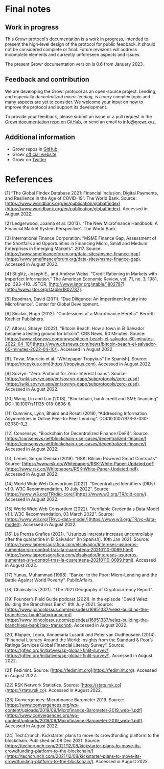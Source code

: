 # Final notes

## Work in progress

This Growr protocol’s documentation is a work in progress, intended to present the high-level design of the protocol for public feedback. It should not be considered complete or final. Future revisions will address incomplete elements and currently unforeseen aspects and issues.

The present Growr documentation version is 0.6 from January 2023.

## Feedback and contribution

We are developing the Growr protocol as an open-source project. Lending, and especially _decentralized micro-lending_, is a very complex topic and many aspects are yet to consider. We welcome your input on how to improve the protocol and support its development.

To provide your feedback, please submit an issue or a pull request in the [Growr documentation repo on GitHub](https://github.com/growr-xyz/growr-documentation/), or send an email to [info@growr.xyz](mailto:info@growr.xyz).

## Additional information

* Growr repos in [GitHub](https://github.com/growr-xyz)
* Growr [official website](https://www.growr.xyz/)
* Growr on [Twitter](https://www.twitter.com/growrxyz)

<div style="page-break-after: always;"></div>

# References

<div class="refs">

<a name="ref1"></a>[1] “The Global Findex Database 2021: Financial Inclusion, Digital Payments, and Resilience in the Age of COVID-19”. The World Bank. Source: [https://www.worldbank.org/en/publication/globalfindex](https://www.worldbank.org/en/publication/globalfindex). Accessed in August 2022.

<a name="ref2"></a>[2] Ledgerwood, Joanna et al. (2013). “The New Microfinance Handbook: A Financial Market System Perspective”. The World Bank.

<a name="ref3"></a>[3] International Finance Corporation. “MSME Finance Gap, Assessment of the Shortfalls and Opportunities in Financing Micro, Small and Medium Enterprises in Emerging Markets”. 2017. Source: [https://www.smefinanceforum.org/data-sites/msme-finance-gap](https://www.smefinanceforum.org/data-sites/msme-finance-gap). Accessed in August 2022. 

<a name="ref4"></a>[4] Stiglitz, Joseph E., and Andrew Weiss. “Credit Rationing in Markets with Imperfect Information.” The American Economic Review, vol. 71, no. 3, 1981, pp. 393–410. JSTOR, [http://www.jstor.org/stable/1802787](http://www.jstor.org/stable/1802787).

<a name="ref5"></a>[5] Roodman, David (2011). “Due Diligence: An Impertinent Inquiry into Microfinance”. Center for Global Development.

<a name="ref6"></a>[6] Sinclair, Hugh (2012). “Confessions of a Microfinance Heretic”. Berrett-Koehler Publishers.

<a name="ref7"></a>[7] Alfonsi, Sharyn (2022). “Bitcoin Beach: How a town in El Salvador became a testing ground for bitcoin”. CBS News, 60 Minutes. Source: [https://www.cbsnews.com/news/bitcoin-beach-el-salvador-60-minutes-2022-04-10/](https://www.cbsnews.com/news/bitcoin-beach-el-salvador-60-minutes-2022-04-10/). Accessed in August 2022. 

<a name="ref8"></a>[8]. Tovar, Mauricio et al. “Whitepaper Tropykus” [In Spanish]. Source: [https://tropykus.com](https://tropykus.com). Accessed in August 2022. 

<a name="ref9"></a>[9] Sovryn. “Zero: Protocol for Zero-Interest Loans”. Source: [https://wiki.sovryn.app/en/sovryn-dapp/subprotocols/zero-zusd](https://wiki.sovryn.app/en/sovryn-dapp/subprotocols/zero-zusd). Accessed in August 2022. 

<a name="ref10"></a>[10] Wang, Lin and Luo (2018), “Blockchain, bank credit and SME financing”. DOI: 10.1007/s11135-018-0806-6.

<a name="ref11"></a>[11] Cummins, Lynn, Bhaird and Rosati (2019), “Addressing Information Asymmetries in Online Peer-to-Peer Lending”. DOI:10.1007/978-3-030-02330-0_2.

<a name="ref12"></a>[12] Consensys, “Blockchain for Decentralized Finance (DeFi)”. Source: [https://consensys.net/blockchain-use-cases/decentralized-finance/](https://consensys.net/blockchain-use-cases/decentralized-finance/). Accessed in August 2022.

<a name="ref13"></a>[13] Lerner, Sergio Demian (2019). “RSK: Bitcoin Powered Smart Contracts”. Source: [https://www.rsk.co/Whitepapers/RSK-White-Paper-Updated.pdf](https://www.rsk.co/Whitepapers/RSK-White-Paper-Updated.pdf). Accessed in August 2022.

<a name="ref14"></a>[14] World Wide Web Consortium (2022). “Decentralized Identifiers (DIDs) v1.0. W3C Recommendation, 19 July 2022”. Source: [https://www.w3.org/TR/did-core/](https://www.w3.org/TR/did-core/). Accessed in August 2022.

<a name="ref15"></a>[15] World Wide Web Consortium (2022). “Verifiable Credentials Data Model v1.1. W3C Recommendation, 03 March 2022”. Source: [https://www.w3.org/TR/vc-data-model/](https://www.w3.org/TR/vc-data-model/). Accessed in August 2022.

<a name="ref16"></a>[16] La Prensa Grafica (2021). “Usurious interests increase uncontrollably after the quarantine in El Salvador” [In Spanish]. 10th Jan 2021. Source: [https://www.laprensagrafica.com/elsalvador/Intereses-usureros-aumentan-sin-control-tras-la-cuarentena-20210110-0089.html](https://www.laprensagrafica.com/elsalvador/Intereses-usureros-aumentan-sin-control-tras-la-cuarentena-20210110-0089.html). Accessed in August 2022.

<a name="ref17"></a>[17] Yunus, Muhammad (1998). “Banker to the Poor: Micro-Lending and the Battle Against World Poverty”. PublicAffairs.

<a name="ref18"></a>[18] Chainalysis (2021). “The 2021 Geography of Cryptocurrency Report”. 

<a name="ref19"></a>[19] Founder’s Field Guide podcast (2021). In the episode “David Velez: Building the Branchless Bank”. 8th July 2021. Source: [https://www.joincolossus.com/episodes/16951337/velez-building-the-branchless-bank?tab=transcript](https://www.joincolossus.com/episodes/16951337/velez-building-the-branchless-bank?tab=transcript). Accessed in August 2022.

<a name="ref20"></a>[20] Klapper, Leora, Annamaria Lusardi and Peter van Oudheusden (2014). “Financial Literacy Around the World: Insights from the Standard & Poor’s Ratings Services Global Financial Literacy Survey”. Source: [https://gflec.org/initiatives/sp-global-finlit-survey/](https://gflec.org/initiatives/sp-global-finlit-survey/). Accessed in August 2022.

<a name="ref21"></a>[21] Fedimint. Source: [https://fedimint.org](https://fedimint.org). Accessed in August 2022. 

<a name="ref22"></a>[22] RSK Network Statistics. Source: [https://stats.rsk.co](https://stats.rsk.co). Accessed in August 2022.

<a name="ref23"></a>[23] Convergences: Microfinance Barometer 2019. Source: [https://www.convergences.org/wp-content/uploads/2019/09/Microfinance-Barometer-2019_web-1.pdf](https://www.convergences.org/wp-content/uploads/2019/09/Microfinance-Barometer-2019_web-1.pdf). Accessed in August 2022. 

<a name="ref24"></a>[24] TechCrunch: Kickstarter plans to move its crowdfunding platform to the blockchain. Published on 08 Dec 2021. Source: [https://techcrunch.com/2021/12/08/kickstarter-plans-to-move-its-crowdfunding-platform-to-the-blockchain/](https://techcrunch.com/2021/12/08/kickstarter-plans-to-move-its-crowdfunding-platform-to-the-blockchain/). Accessed in August 2022.

</div>
